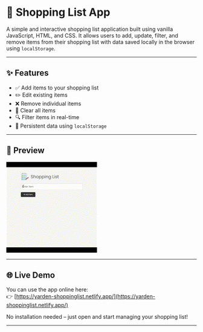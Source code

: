 # 🛒 Shopping List App

A simple and interactive shopping list application built using vanilla JavaScript, HTML, and CSS. It allows users to add, update, filter, and remove items from their shopping list with data saved locally in the browser using `localStorage`.

---

## ✨ Features

- ✅ Add items to your shopping list
- ✏️ Edit existing items
- ❌ Remove individual items
- 🧹 Clear all items
- 🔍 Filter items in real-time
- 💾 Persistent data using `localStorage`

---

## 📸 Preview

![App Screenshot](images/ShoppingListDemo.gif)

---

## 🌐 Live Demo

You can use the app online here:  
👉 [https://yarden-shoppinglist.netlify.app/](https://yarden-shoppinglist.netlify.app/)

No installation needed – just open and start managing your shopping list!

---

